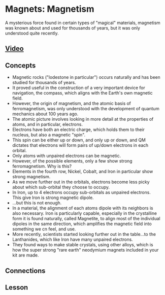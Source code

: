 # Magnets: Magnetism
A mysterious force found in certain types of "magical" materials, magnetism was known about and used for thousands of years, but it was only understood quite recently.

## [Video]()

## Concepts
- Magnetic rocks ("lodestone in particular") occurs naturally and has been studied for thousands of years.
- It proved useful in the construction of a very important device for navigation, the compass, which aligns with the Earth's own magnetic field.
- However, the origin of magnetism, and the atomic basis of ferromagnetism, was only understood with the development of quantum mechanics about 100 years ago.
- The atomic picture involves looking in more detail at the properties of atoms, and in particular, electrons.
- Electrons have both an electric charge, which holds them to their nucleus, but also a magnetic "spin".
- This spin can be either up or down, and only up or down, and QM dictates that electrons will form pairs of up/down electrons in each orbital.
- Only atoms with unpaired electrons can be magnetic.
- However, of the possible elements, only a few show strong ferromagnetism. Why is this?
- Elements in the fourth row, Nickel, Cobalt, and Iron in particular show strong magnetism. 
- As we move further out in the orbitals, electrons become less picky about which sub-orbital they choose to occupy.
- In Iron, up to 4 electrons occupy sub-orbitals as unpaired electrons. This give Iron is strong magnetic dipole.
- ...but this is not enough.
- In a material, the alignment of each atoms dipole with its neighbors is also necessary. Iron is particularly capable, especially in the crystalline form it is found naturally, called Magnetite, to align most of the individual dipoles in the same direction, which amplifies the magnetic field into something we cn feel, and use.
- More recently, scientists started looking further out in the table...to the Lanthanides, which like Iron have many unpaired electrons.
- They found ways to make stable crystals, using other alloys, which is how the super strong "rare earth" neodymium magnets included in your kit are made.

## Connections

## Lesson
